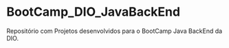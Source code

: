 # BootCamp_DIO_JavaBackEnd
Repositório com Projetos desenvolvidos para o BootCamp Java BackEnd da DIO.
